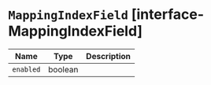 # `MappingIndexField` [interface-MappingIndexField]

| Name | Type | Description |
| - | - | - |
| `enabled` | boolean | &nbsp; |
